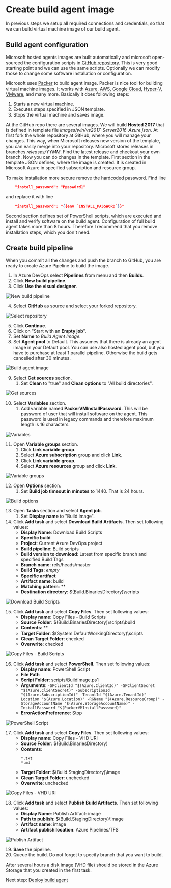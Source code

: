 # Create build agent image

In previous steps we setup all required connections and credentials, so that we can build virtual machine image of our build agent.

## Build agent configuration

Microsoft hosted agents images are built automatically and microsoft open-sourced the configuration scripts in [GitHub repository](https://github.com/Microsoft/azure-pipelines-image-generation). This is very good starting point and we can use the same scripts. Optionally we can modify those to change some software installation or configuration.

Microsoft uses [Packer](https://www.packer.io/) to build agent image. Packer is nice tool for building virtual machine images. It works with [Azure](https://azure.microsoft.com/), [AWS](https://aws.amazon.com/), [Google Cloud](https://cloud.google.com/), [Hyper-V](https://www.microsoft.com/en-us/server-cloud/solutions/virtualization.aspx), [VMware](https://www.vmware.com/), and many more. Basically it does following steps:
1. Starts a new virtual machine.
2. Executes steps specified in JSON template.
3. Stops the virtual machine and saves image.

At the GitHub repo there are several images. We will build **Hosted 2017** that is defined in template file _images/win/vs2017-Server2016-Azure.json_. At first fork the whole repository at GitHub, where you will manage your changes. This way, when Microsoft releases new version of the template, you can easily merge into your repository. Microsoft stores releases in branches _releases/YYMM_. Find the latest release and checkout your own branch. Now you can do changes in the template. First section in the template JSON defines, where the image is created. It is created in Microsoft Azure in specified subscription and resource group.

To make installation more secure remove the hardcoded password. Find line
```json
    "install_password": "P@ssw0rd1"
```
and replace it with line
```json
    "install_password": "{{env `INSTALL_PASSWORD`}}"
```

Second section defines set of PowerShell scripts, which are executed and install and verify software on the build agent. Configuration of full build agent takes more than 8 hours. Therefore I recommend that you remove installation steps, which you don't need.

## Create build pipeline

When you commit all the changes and push the branch to GitHub, you are ready to create Azure Pipeline to build the image.

1. In Azure DevOps select **Pipelines** from menu and then **Builds**.
2. Click **New build pipeline**.
3. Click **Use the visual designer**.

![New build pipeline](images/Create_build_agent_image_New_build_pipeline.png)

4. Select **GitHub** as source and select your forked repository.

![Select repository](images/Create_build_agent_image_Select_repository.png)

5. Click **Continue**.
6. Click on "Start with an **Empty job**".
7. Set **Name** to _Build Agent Image_.
8. Set **Agent pool** to Default. This assumes that there is already an agent image in your Default pool. You can use also hosted agent pool, but you have to purchase at least 1 parallel pipeline. Otherwise the build gets cancelled after 30 minutes.

![Build agent image](images/Create_build_agent_image_Build_image.png)

9. Select **Get sources** section.
    1. Set **Clean** to "true" and **Clean options** to "All build directories".

![Get sources](images/Create_build_agent_image_Get_sources.png)

10. Select **Variables** section.
    1. Add variable named **PackerVMInstallPassword**. This will be password of user that will install software on the agent. This password is used in legacy commands and therefore maximum length is 16 characters.

![Variables](images/Create_build_agent_image_Variables.png)

11. Open **Variable groups** section.
    1. Click **Link variable group**.
    2. Select **Azure subscription** group and click **Link**.
    3. Click **Link variable group**.
    4. Select **Azure resources** group and click **Link**.

![Variable groups](images/Create_build_agent_image_Variable_groups.png)

12. Open **Options** section.
    1. Set **Build job timeout in minutes** to 1440. That is 24 hours.

![Build options](images/Create_build_agent_image_Build_options.png)

13. Open **Tasks** section and select **Agent job**.
    1. Set **Display name** to "Build image".
14. Click **Add task** and select **Download Build Artifacts**. Then set following values:
    - **Display Name**: Download Build Scripts
    - **Specific build**
    - **Project**: Current Azure DevOps project
    - **Build pipeline**: Build scripts
    - **Build version to download**: Latest from specific branch and specified Build Tags
    - **Branch name**: refs/heads/master
    - **Build Tags**: _empty_
    - **Specific artifact**
    - **Artifact name**: build
    - **Matching pattern**: **
    - **Destination directory**: $(Build.BinariesDirectory)\scripts

![Download Build Scripts](images/Create_build_agent_image_Download_Build_Scripts.png)

15. Click **Add task** and select **Copy Files**. Then set following values:
    - **Display name**: Copy Files - Build Scripts
    - **Source Folder**: $(Build.BinariesDirectory)\scripts\build
    - **Contents**: **
    - **Target Folder**: $(System.DefaultWorkingDirectory)\scripts
    - **Clean Target Folder**: checked
    - **Overwrite**: checked

![Copy Files - Build Scripts](images/Create_build_agent_image_Copy_Files_Build_Scripts.png)

16. Click **Add task** and select **PowerShell**. Then set following values:
    - **Display name**: PowerShell Script
    - **File Path**
    - **Script Folder**: scripts/BuildImage.ps1
    - **Arguments**: `-SPClientId "$(Azure.ClientId)" -SPClientSecret "$(Azure.ClientSecret)" -SubscriptionId "$(Azure.SubscriptionId)" -TenantId "$(Azure.TenantId)" -Location "$(Azure.Location)" -RGName "$(Azure.ResourceGroup)" -StorageAccountName "$(Azure.StorageAccountName)" -InstallPassword "$(PackerVMInstallPassword)"`
    - **ErrorActionPreference**: Stop

![PowerShell Script](images/Create_build_agent_image_PowerShell_Script.png)

17. Click **Add task** and select **Copy Files**. Then set following values:
    - **Display name**: Copy Files - VHD URI
    - **Source Folder**: $(Build.BinariesDirectory)
    - **Contents**:
        ```
        *.txt
        *.md
        ```
    - **Target Folder**: $(Build.StagingDirectory)\image
    - **Clean Target Folder**: unchecked
    - **Overwrite**: unchecked

![Copy Files - VHD URI](images/Create_build_agent_image_Copy_Files_VHD_URI.png)

18. Click **Add task** and select **Publish Build Artifacts**. Then set following values:
    - **Display Name**: Publish Artifact: image
    - **Path to publish**: $(Build.StagingDirectory)\image
    - **Artifact name**: image
    - **Artifact publish location**: Azure Pipelines/TFS

![Publish Artifact](images/Create_build_agent_image_Publish_Artifact.png)

19. **Save** the pipeline.
20. Queue the build. Do not forget to specify branch that you want to build.

After several hours a disk image (VHD file) should be stored in the Azure Storage that you created in the first task.

Next step: [Deploy build agent](Deploy_build_agent.md)
